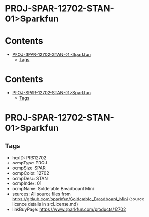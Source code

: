
PROJ-SPAR-12702-STAN-01>Sparkfun
================================

Contents
========

* [PROJ-SPAR-12702-STAN-01>Sparkfun](#proj-spar-12702-stan-01sparkfun)
	* [Tags](#tags)

Contents
========

* [PROJ-SPAR-12702-STAN-01>Sparkfun](#proj-spar-12702-stan-01sparkfun)
	* [Tags](#tags)

# PROJ-SPAR-12702-STAN-01>Sparkfun

## Tags

- hexID: PRS12702
- oompType: PROJ
- oompSize: SPAR
- oompColor: 12702
- oompDesc: STAN
- oompIndex: 01
- oompName: Solderable Breadboard Mini
- sources: All source files from https://github.com/sparkfun/Solderable_Breadboard_Mini (source licence details in srcLicense.md)
- linkBuyPage: https://www.sparkfun.com/products/12702
